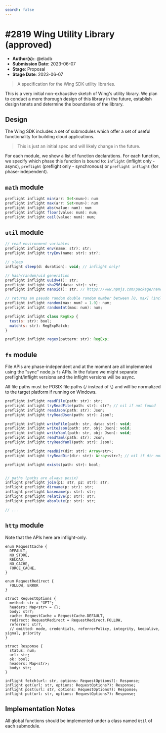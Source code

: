 ```yaml
---
search: false
---
```

# #2819 Wing Utility Library (approved)

- **Author(s):**: @eladb
- **Submission Date**: 2023-06-07
- **Stage**: Proposal
- **Stage Date**: 2023-06-07

> A specification for the Wing SDK utility libraries.

This is a very initial non-exhaustive sketch of Wing's utility library.
We plan to conduct a more thorough design of this library in the future,
establish design tenets and determine the boundaries of the library.

## Design

The Wing SDK includes a set of submodules which offer a set of useful functionality for building
cloud applications.

> This is just an initial spec and will likely change in the future.

For each module, we show a list of function declarations. For each function, we specify which phase this function
is bound to: `inflight` (inflight only - async), `preflight` (preflight only - synchronous) or
`preflight inflight` (for phase-independent).

## `math` module

```js
preflight inflight min(arr: Set<num>): num
preflight inflight max(arr: Set<num>): num
preflight inflight abs(value: num): num
preflight inflight floor(value: num): num;
preflight inflight ceil(value: num): num;
```

## `util` module

```js
// read environment variables
preflight inflight env(name: str): str;
preflight inflight tryEnv(name: str): str?;

// sleep
inflight sleep(d: duration): void; // inflight only!

// hash/random/uid generation
preflight inflight uuidv4(): str;
preflight inflight sha256(data: str): str;
preflight inflight nanoid(): str; // https://www.npmjs.com/package/nanoid

// returns an pseudo random double random number between [0, max] (inclusive).
preflight inflight random(max: num? = 1.0): num;
preflight inflight randomInt(max: num): num;

preflight inflight class RegExp {
  test(s: str): bool;
  match(s: str): RegExpMatch;
}

preflight inflight regex(pattern: str): RegExp;
```

## `fs` module

File APIs are phase-independent and at the moment are all implemented using the "sync" node.js `fs` APIs.
In the future we might separate preflight/inflight versions and the inflight versions will be async.

All file paths must be POSIX file paths (`/` instead of `\`) and will be
normalized to the target platform if running on Windows.

```js
preflight inflight readFile(path: str): str;
preflight inflight tryReadFile(path: str): str?; // nil if not found
preflight inflight readJson(path: str): Json;
preflight inflight tryReadJson(path: str): Json?;

preflight inflight writeFile(path: str, data: str): void;
preflight inflight writeJson(path: str, obj: Json): void;
preflight inflight writeYaml(path: str, obj: Json): void;
preflight inflight readYaml(path: str): Json;
preflight inflight tryReadYaml(path: str): Json?;

preflight inflight readDir(dir: str): Array<str>;
preflight inflight tryReadDir(dir: str): Array<str>?; // nil if dir not found

preflight inflight exists(path: str): bool;


// paths (paths are always posix)
inflight preflight join(p1: str, p2: str): str;
inflight preflight dirname(p: str): str;
inflight preflight basename(p: str): str;
inflight preflight relative(p: str): str;
inflight preflight absolute(p: str): str;

// ...
```

## `http` module

Note that the APIs here are inflight-only.

```
enum RequestCache {
  DEFAULT,
  NO_STORE,
  RELOAD,
  NO_CACHE,
  FORCE_CACHE,
}

enum RequestRedirect {
  FOLLOW, ERROR
}

struct RequestOptions {
  method: str = "GET";
  headers: Map<str> = {};
  body: str?;
  cache: RequestCache = RequestCache.DEFAULT,
  redirect: RequestRedirect = RequestRedirect.FOLLOW,
  referrer: str?,
  // omitted: mode, credentials, referrerPolicy, integrity, keepalive, signal, priority
}

struct Response {
  status: num;
  url: str;
  ok: bool;
  headers: Map<str>;
  body: str;
}

inflight fetch(url: str, options: RequestOptions?): Response;
inflight get(url: str, options: RequestOptions?): Response;
inflight post(url: str, options: RequestOptions?): Response;
inflight put(url: str, options: RequestOptions?): Response;
```

## Implementation Notes

All global functions should be implemented under a class named `Util` of each submodule.

